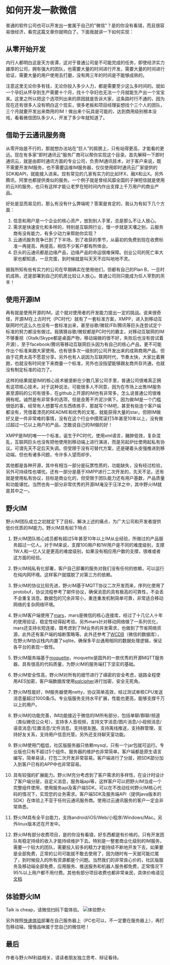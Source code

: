 # 如何开发一款微信
普通的软件公司也可以开发出一套属于自己的"微信"？是的你没有看错，而且很容易很经济，看完这篇文章你就明白了。下面我就讲一下如何实现：

## 从零开始开发
内行人都明白这是天方夜谭，这对于普通公司是不可能完成的任务，即使经济实力雄厚的公司，拥有强大的团队，也需要大量的时间进行开发，需要大量的时间进行验证，需要大量的用户使用去打磨，没有两三年的时间是不能够成熟的。

注意这里无论你多有钱，无论你投入多少人力，都是需要至少这么多时间的。就如一个孕妇从怀孕到生产需要十个月，找十个孕妇也无法一个月就能生产出一个宝宝来。这里之所以把这个选项列出来的原因就是告诉大家，这条路时行不通的，因为现在还有很多人没有明白这个现实，很多老板和项目经理妄想找个三个人的团队，三个月就要开发出来商用的IM！做出来个玩具是可能的，达到商用级别根本没戏，看看微信团队多少人，开发了多少年就知道了。

## 借助于云通讯服务商
从零开始是不行的，那就想办法站在“巨人”的肩膀上，只有站得更高，才能看的更远。现在有多家”即时通讯云”服务厂商可以帮你实现这个目录。首先解释一下即时通讯云，就是由即时通讯方面的专业公司，负责IM通讯技术，对于客户来说，既不需要开发IM服务，也不需要运维IM服务器，仅仅使用即时通讯云厂家提供的SDK和API，就能接入进来。现有常见的几家有实力的比如环X、融X和云X。另外腾讯，阿里也都提供类似的服务。一个例子就是曾经风靡全国的子弹短信就是使用的云X的服务，也只有这样才能让老罗在短时间内作出支撑上千万用户的商业产品。

好处是显而易见的，那么有没有什么弊端呢？答案是肯定的，我认为有如下几个方面：
1. 信息和用户是一个企业的核心资产，放到别人手里，总是那么不让人放心。
2. 需求是快速变化和多样的，特别是互联网行业，慢一步就是天壤之别，云服务商有没有能力，有多少动力来帮助你实现？
3. 云通讯服务竞争已到了下半场，到了收获的季节，从最初的免费到现在收费标准一再提高、再提高，相信不少客户都有所体会。
4. 巨头的云通讯都是边缘产品，边缘产品的命运很难保障。创业公司的死亡率大家也都知道，一旦完蛋，到时候就是叫天天不应叫地地不灵。

据我所知有些有实力的公司在早期确实在使用他们，但都有自己的Plan B，一旦时机成熟，还是部署到自己的机房比较让人放心。普通公司则只能成为任人宰割的羔羊！

## 使用开源IM
再有就是使用开源的IM。这个就对使用者的开发能力提出一定的挑战。说来很奇怪，开源IM在上古时代（PC时代）就有了一套标准方案，XMPP，进入到移动互联网时代这么久也没有一套标准出来，甚至谷歌/微软/FB/腾讯等巨头连尝试定个标准的努力都没有做过。我猜猜谷歌/微软都是PC时代的霸主，对移动互联网的IM不够重视（Gtalk/Skype都是桌面产物，移动端做的很不好，失败后也没有尝试着开源），至于facebook/腾讯等移动互联网巨头因为有自己的核心产品，更不可能作出个标准来跟大家使用。也有很多次一级别的公司开发出来的成熟商用产品，但由于花费太高不愿意分享。另外也有人说因为互联网时代，节奏太快，大家比着赛跑，也就没有时间坐下来商量一个标准，另外也没指望能够跟友商共存共通，也就没有制定标准的动力了。

这样的结果就是IM的核心技术被垄断在少数几家公司手里，普通公司很难真正拥有这项核心技术。对于这种说法，可能很多人不同意，因为在市场上出售IM服务甚至源码的公司有很多，在github上开源的IM也有非常多，怎么说普通公司很难拥有呢。诚然是有非常多的选项，但是良莠不齐泥沙俱下。因为做IM是一个门槛很低的事，经常有人想要写点东西练练手，那就写个IM吧，甚至有些连个客户端都没有，凭借着漂亮的README和优秀的文笔，就能获得大量的star。但把IM做好又是一件非常难的事情，没有在这个行业中摸爬滚打5年甚至10年以上，没有做过超过一亿以上用户的产品，怎敢说自己的IM做的好！

XMPP是IM的唯一一个标准，诞生于PC时代，使用xml语言，臃肿低效，复杂混乱，互联网巨头也没有把他使用到移动端上进行演进，而是另起炉灶使用起私有协议。可谓先天不足后天失调。但受限于没有可替代方案，还是硬着头皮强推进到移动端，但也有诸多问题，令许多人望而却步。

其他都是各种开源，其中有相当一部分是玩票性质的，功能缺失，没有经过检验，另外可持续性也堪忧。还有一部分是基于XMPP进行二次开发的，先天不足。还有就是使用私有协议，目标是商业化的，但受限于团队能力还有用户基数，产品质量和功能堪忧。当然也有一部分非常优秀的开源IM淹没于汪洋之中，其中野火IM就是其中之一。

## 野火IM
野火IM团队成立之初就定下了目标，解决上述的痛点，为广大公司和开发者提供低价优质的IM能力。野火IM具有如下特点：

1. 野火IM团队核心成员都有超过5年甚至10年以上IM从业经验，所做过的产品服务超过一亿人。对于IM来说，支撑100用户和1W用户是不同的难度级别，支撑1W人和一亿人又是更高的难度级别，如果没有相应用户数的支撑，很难或者这方面的经验。

2. 野火IM纯私有化部署，客户自己部署的服务对我们没有任何的依赖，可以运行在纯内网环境。这样客户就摆脱了对第三方的依赖。

3. 野火IM的协议比较先进，野火IM基于MQTT协议二次开发而来，序列化使用了protobuf，协议流程参考了邮件协议，确保消息的具有极高的可靠性，不会丢不会重复消息。数据包的冗余非常小，重连重发机制简单可靠，非常适合移动网络的复杂网络环境。

4. 野火IM客户端使用了[mars](https://github.com/Tencent/mars)，mars是微信的核心连接库，经过了十几亿人十年的使用验证，稳定性经得起考验。另外mars针对移动网络做了一系列优化，mars还支持长短连接，既考虑到了IM业务的并发需求，也做到了节省网络资源，此外还有客户端的熔断策略等。此外还参考了[WCDB](https://github.com/Tencent/wcdb)（微信的数据库），在野火IM协议栈内内置了sqlite，确保多平台通用相同的数据处理逻辑，保证各平台的表现一致性。

5. 野火IM服务端基于[moquette](https://github.com/moquette-io/moquette)，moquette是国外的一款优秀的开源MQTT服务器，具有很高的代码质量，为野火IM的服务端打下坚实的基础。

6. 野火IM安全性高，野火IM对所有的细节进行了缜密的安全考虑，链路全程使用AES加密，客户端数据库使用[sqlcipher](https://github.com/sqlcipher/sqlcipher)进行加密，安全无死角。

7. 野火IM性能好，IM服务器使用netty，协议简单高效，经过测试单核CPU发送消息量超过1000条/S。专业版服务支持水平扩展，性能也更高，能够支撑千万以上的用户。

8. 野火IM的功能完善，IM功能接近于微信的IM所有部分，包括单聊/群聊/频道（类似微信公众号），支持多人音视频，支持文字消息/图片消息/小视频消息/语音消息/位置消息/文件消息。支持朋友圈。支持离线推送，支持群管理，支持好友关系，支持用户信息托管。另外还支持聊天室功能。

9. 野火IM使用门槛低，社区版服务器只依赖mysql，只有一个jar包就可运行。专业版也只有不超过5个组件。服务器的维护也非常简单。客户端都是原生语言编写，简单易读，打包二次开发非常容易。客户端进行了分层，把SDK部分加入到客户已有的APP中也非常容易。

10. 具有较强的扩展能力。野火IM充分考虑到了客户需求的多样性，在设计时设计了客户端分层，自定义消息，服务端api等，这样客户可以把野火IM当成一个完整组件使用，使用服务api及客户端SDK，可以在不改动任何野火IM核心代码的情况下，实现您的业务需求。客户端SDK及服务端API（提供java版本的SDK）在体验上不亚于任何云通讯服务商。使用过云通讯服务的客户一定会非常熟悉。

11. 野火IM具有全平台能力，支持android/iOS/Web/小程序/Windows/Mac。另外linux版本还在开发中。

12. 野火IM有部分收费项目，是的你没有看错，好东西都是有价格的，只有开发团队有稳定持续的收入才能持续维护下去。特别是一整套商业化级别的IM服务，需要一个较大的团队，需要投入较多的精力才能持续不断地开发下去，如果要是全部免费，正常的公司可能就不敢去使用了，因为随时有一天就可能烂尾了，到时候投入的所有资源都是个问题。当然我们的非常良心价的，社区版服务及移动端全部免费，应用服务、推送服务和机器人服务都免费，正常情况下95%以上用户都不用付费。其他有部分项目收费也都非常亲民，具体价格请见[文档](https://docs.wildfirechat.cn)

## 体验野火IM
Talk is cheap，请微信扫码下载体验。
![体验野火](https://static.wildfirechat.net/download_qrcode.png)

另外按照[快速体验](https://docs.wildfirechat.cn/quick_start/)部署在自己服务器上（PC也可以，不一定要在服务器上），再打包移动端，慢慢品味属于您自己的微信吧！

## 最后
作者与野火IM利益相关，请读者朋友独立思考、辩证看待。
